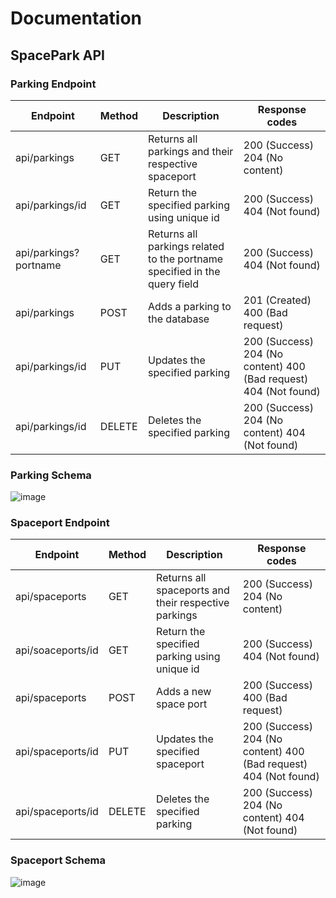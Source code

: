 # Documentation

## SpacePark API

### Parking Endpoint
| Endpoint              | Method | Description                                                                | Response codes                                                   |
|-----------------------|--------|----------------------------------------------------------------------------|------------------------------------------------------------------|
| api/parkings          | GET    | Returns all parkings and their respective spaceport                        | 200 (Success) 204 (No content)                                   |
| api/parkings/id       | GET    | Return the specified parking using unique id                               | 200 (Success) 404 (Not found)                                    |
| api/parkings?portname | GET    | Returns all parkings related to the portname  specified in the query field | 200 (Success) 404 (Not found)                                    |
| api/parkings          | POST   | Adds a parking to  the database                                            | 201 (Created) 400 (Bad request)                                  |
| api/parkings/id       | PUT    | Updates the specified parking                                              | 200 (Success) 204 (No content) 400 (Bad request) 404 (Not found) |
| api/parkings/id       | DELETE | Deletes the specified parking                                              | 200 (Success) 204 (No content) 404 (Not found)                   |

### Parking Schema
![image](https://user-images.githubusercontent.com/58253756/117141078-6bd57c80-adae-11eb-8269-1d251e85d1ef.png)

### Spaceport Endpoint
| Endpoint          | Method | Description                                          | Response codes                                                   |
|-------------------|--------|------------------------------------------------------|------------------------------------------------------------------|
| api/spaceports    | GET    | Returns all spaceports and their respective parkings | 200 (Success)   204 (No content)                                 |
| api/soaceports/id | GET    | Return the specified parking using unique id         | 200 (Success) 404 (Not found)                                    |
| api/spaceports    | POST   | Adds a new space port                                | 200 (Success) 400 (Bad request)                                  |
| api/spaceports/id | PUT    | Updates the specified spaceport                      | 200 (Success) 204 (No content) 400 (Bad request) 404 (Not found) |
| api/spaceports/id | DELETE | Deletes the specified parking                        | 200 (Success) 204 (No content) 404 (Not found)                   |

### Spaceport Schema
![image](https://user-images.githubusercontent.com/58253756/117141052-62e4ab00-adae-11eb-9015-f3345cd40149.png)

